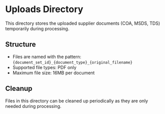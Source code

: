 # Uploads Directory

This directory stores the uploaded supplier documents (COA, MSDS, TDS) temporarily during processing.

## Structure
- Files are named with the pattern: `{document_set_id}_{document_type}_{original_filename}`
- Supported file types: PDF only
- Maximum file size: 16MB per document

## Cleanup
Files in this directory can be cleaned up periodically as they are only needed during processing.
